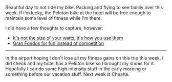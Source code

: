 Beautiful day to *not* ride my bike. Packing and flying to see family over this week. If I'm lucky, the Peloton bike at the hotel will be free enough to maintain some level of fitness while I'm there.

I did have a few thoughts to capture, however:

- [It's not the size of your watts, it's how you use them](../Cycling/It's%20not%20the%20size%20of%20your%20watts,%20it's%20how%20you%20use%20them.md)
- [Gran Fondos for fun instead of competition](../Cycling/Gran%20Fondos%20for%20fun%20instead%20of%20competition.md)

----

In the airport hoping I don't lose all my fitness gains on this trip this week. I did check and my hotel has a Peloton bike so I brought my shoes for it. Hopefully I can do some high intensity stuff in the early morning or something before our vacation stuff. Next week is Cheaha.

